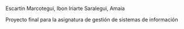 Escartin Marcotegui, Ibon 
Iriarte Saralegui, Amaia

Proyecto final para la asignatura de gestión de sistemas de información
